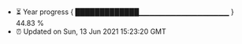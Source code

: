 - ⏳ Year progress { █████████████▁▁▁▁▁▁▁▁▁▁▁▁▁▁▁▁▁ } 44.83 %
- ⏰ Updated on Sun, 13 Jun 2021 15:23:20 GMT

